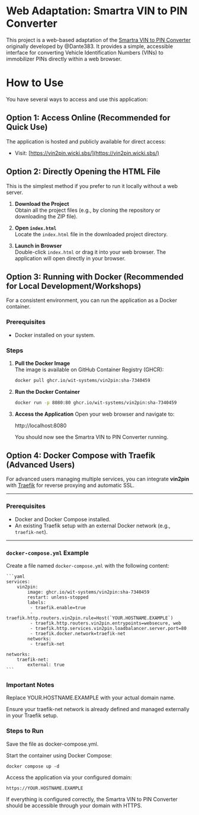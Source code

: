 # Web Adaptation: Smartra VIN to PIN Converter

This project is a web-based adaptation of the [Smartra VIN to PIN Converter](https://github.com/Dante383/smartra-vin-to-pin) originally developed by @Dante383. It provides a simple, accessible interface for converting Vehicle Identification Numbers (VINs) to immobilizer PINs directly within a web browser.

# How to Use

You have several ways to access and use this application:


## Option 1: Access Online (Recommended for Quick Use)

The application is hosted and publicly available for direct access:

- Visit: [https://vin2pin.wicki.sbs/](https://vin2pin.wicki.sbs/)


## Option 2: Directly Opening the HTML File

This is the simplest method if you prefer to run it locally without a web server.

1. **Download the Project**  
   Obtain all the project files (e.g., by cloning the repository or downloading the ZIP file).

2. **Open `index.html`**  
   Locate the `index.html` file in the downloaded project directory.

3. **Launch in Browser**  
   Double-click `index.html` or drag it into your web browser. The application will open directly in your browser.


## Option 3: Running with Docker (Recommended for Local Development/Workshops)

For a consistent environment, you can run the application as a Docker container.

### Prerequisites

- Docker installed on your system.

### Steps

1. **Pull the Docker Image**  
   The image is available on GitHub Container Registry (GHCR):
   ```bash
   docker pull ghcr.io/wit-systems/vin2pin:sha-7340459
   ```
2. **Run the Docker Container**
   ```bash
   docker run -p 8080:80 ghcr.io/wit-systems/vin2pin:sha-7340459
   ```
3. **Access the Application**
    Open your web browser and navigate to:

    http://localhost:8080

    You should now see the Smartra VIN to PIN Converter running.

## Option 4: Docker Compose with Traefik (Advanced Users)

For advanced users managing multiple services, you can integrate **vin2pin** with [Traefik](https://traefik.io/) for reverse proxying and automatic SSL.

---

### Prerequisites

- Docker and Docker Compose installed.
- An existing Traefik setup with an external Docker network (e.g., `traefik-net`).

---

### `docker-compose.yml` Example

Create a file named `docker-compose.yml` with the following content:

    ```yaml
    services:
        vin2pin:
            image: ghcr.io/wit-systems/vin2pin:sha-7340459
            restart: unless-stopped
            labels:
             - traefik.enable=true
             - traefik.http.routers.vin2pin.rule=Host(`YOUR.HOSTNAME.EXAMPLE`)
             - traefik.http.routers.vin2pin.entrypoints=websecure, web
             - traefik.http.services.vin2pin.loadbalancer.server.port=80
             - traefik.docker.network=traefik-net
            networks:
             - traefik-net

    networks:
        traefik-net:
            external: true
    ```

### Important Notes
Replace YOUR.HOSTNAME.EXAMPLE with your actual domain name.

Ensure your traefik-net network is already defined and managed externally in your Traefik setup.

### Steps to Run

Save the file as docker-compose.yml.

Start the container using Docker Compose:

    docker compose up -d

Access the application via your configured domain:

    https://YOUR.HOSTNAME.EXAMPLE

If everything is configured correctly, the Smartra VIN to PIN Converter should be accessible through your domain with HTTPS.

